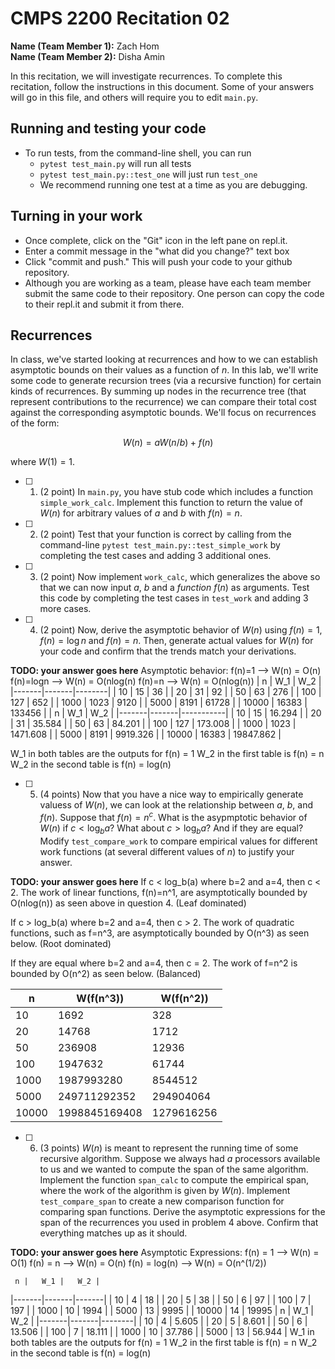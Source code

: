 # CMPS 2200  Recitation 02

**Name (Team Member 1):** Zach Hom  
**Name (Team Member 2):** Disha Amin

In this recitation, we will investigate recurrences. 
To complete this recitation, follow the instructions in this document. Some of your answers will go in this file, and others will require you to edit `main.py`.



## Running and testing your code
- To run tests, from the command-line shell, you can run
  + `pytest test_main.py` will run all tests
  + `pytest test_main.py::test_one` will just run `test_one`
  + We recommend running one test at a time as you are debugging.

## Turning in your work

- Once complete, click on the "Git" icon in the left pane on repl.it.
- Enter a commit message in the "what did you change?" text box
- Click "commit and push." This will push your code to your github repository.
- Although you are working as a team, please have each team member submit the same code to their repository. One person can copy the code to their repl.it and submit it from there.

## Recurrences

In class, we've started looking at recurrences and how to we can establish asymptotic bounds on their values as a function of $n$. In this lab, we'll write some code to generate recursion trees (via a recursive function) for certain kinds of recurrences. By summing up nodes in the recurrence tree (that represent contributions to the recurrence) we can compare their total cost against the corresponding asymptotic bounds. We'll focus on  recurrences of the form:

$$ W(n) = aW(n/b) + f(n) $$

where $W(1) = 1$.

- [ ] 1. (2 point) In `main.py`, you have stub code which includes a function `simple_work_calc`. Implement this function to return the value of $W(n)$ for arbitrary values of $a$ and $b$ with $f(n)=n$.

- [ ] 2. (2 point) Test that your function is correct by calling from the command-line `pytest test_main.py::test_simple_work` by completing the test cases and adding 3 additional ones.

- [ ] 3. (2 point) Now implement `work_calc`, which generalizes the above so that we can now input $a$, $b$ and a *function* $f(n)$ as arguments. Test this code by completing the test cases in `test_work` and adding 3 more cases.

- [ ] 4. (2 point) Now, derive the asymptotic behavior of $W(n)$ using $f(n) = 1$, $f(n) = \log n$ and $f(n) = n$. Then, generate actual values for $W(n)$ for your code and confirm that the trends match your derivations.

**TODO: your answer goes here**
Asymptotic behavior:
f(n)=1 --> W(n) = O(n)
f(n)=logn --> W(n) = O(nlog(n) 
f(n)=n --> W(n) = O(nlog(n)) 
|     n |   W_1 |    W_2 |
|-------|-------|--------|
|    10 |    15 |     36 |
|    20 |    31 |     92 |
|    50 |    63 |    276 |
|   100 |   127 |    652 |
|  1000 |  1023 |   9120 |
|  5000 |  8191 |  61728 |
| 10000 | 16383 | 133456 |
|     n |   W_1 |       W_2 |
|-------|-------|-----------|
|    10 |    15 |    16.294 |
|    20 |    31 |    35.584 |
|    50 |    63 |    84.201 |
|   100 |   127 |   173.008 |
|  1000 |  1023 |  1471.608 |
|  5000 |  8191 |  9919.326 |
| 10000 | 16383 | 19847.862 |

W_1 in both tables are the outputs for f(n) = 1
W_2 in the first table is f(n) = n
W_2 in the second table is f(n) = log(n)

- [ ] 5. (4 points) Now that you have a nice way to empirically generate valuess of $W(n)$, we can look at the relationship between $a$, $b$, and $f(n)$. Suppose that $f(n) = n^c$. What is the asypmptotic behavior of $W(n)$ if $c < \log_b a$? What about $c > \log_b a$? And if they are equal? Modify `test_compare_work` to compare empirical values for different work functions (at several different values of $n$) to justify your answer.

**TODO: your answer goes here**
If c < log_b(a) where b=2 and a=4, then c < 2. The work of linear functions, f(n)=n^1, are asymptotically bounded by O(nlog(n)) as seen above in question 4. (Leaf dominated)

If c > log_b(a) where b=2 and a=4, then c > 2. The work of quadratic functions, such as f=n^3, are asymptotically bounded by O(n^3) as seen below. (Root dominated)

If they are equal where b=2 and a=4, then c = 2. The work of f=n^2 is bounded by O(n^2) as seen below. (Balanced)

|     n |     W(f(n^3)) |   W(f(n^2))|
|-------|---------------|------------|
|    10 |          1692 |        328 |
|    20 |         14768 |       1712 |
|    50 |        236908 |      12936 |
|   100 |       1947632 |      61744 |
|  1000 |    1987993280 |    8544512 |
|  5000 |  249711292352 |  294904064 |
| 10000 | 1998845169408 | 1279616256 |


- [ ] 6. (3 points) $W(n)$ is meant to represent the running time of some recursive algorithm. Suppose we always had $a$ processors available to us and we wanted to compute the span of the same algorithm. Implement the function `span_calc` to compute the empirical span, where the work of the algorithm is given by $W(n)$. Implement `test_compare_span` to create a new comparison function for comparing span functions. Derive the asymptotic expressions for the span of the recurrences you used in problem 4 above. Confirm that everything matches up as it should. 

**TODO: your answer goes here**
Asymptotic Expressions:
f(n) = 1 --> W(n) = O(1)
f(n) = n --> W(n) = O(n)
f(n) = log(n) --> W(n) = O(n^(1/2))

     n |   W_1 |   W_2 |
|-------|-------|-------|
|    10 |     4 |    18 |
|    20 |     5 |    38 |
|    50 |     6 |    97 |
|   100 |     7 |   197 |
|  1000 |    10 |  1994 |
|  5000 |    13 |  9995 |
| 10000 |    14 | 19995 |
     n |   W_1 |    W_2 |
|-------|-------|--------|
|    10 |     4 |  5.605 |
|    20 |     5 |  8.601 |
|    50 |     6 | 13.506 |
|   100 |     7 | 18.111 |
|  1000 |    10 | 37.786 |
|  5000 |    13 | 56.944 |
W_1 in both tables are the outputs for f(n) = 1
W_2 in the first table is f(n) = n
W_2 in the second table is f(n) = log(n)
